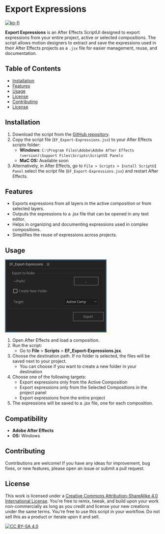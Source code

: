 # **Export Expressions**
[![ko-fi](https://ko-fi.com/img/githubbutton_sm.svg)](https://ko-fi.com/M4M212BC7C)

**Export Expressions** is an After Effects ScriptUI designed to export expressions from your entire project, active or selected compositions. The script allows motion designers to extract and save the expressions used in their After Effects projects as a `.jsx` file for easier management, reuse, and documentation.

## **Table of Contents**

- [Installation](https://github.com/evefalcao/EF_Manipulate-Anchor-Point?tab=readme-ov-file#installation)
- [Features](https://github.com/evefalcao/EF_Export-Expressions?tab=readme-ov-file#features)
- [Usage](https://github.com/evefalcao/EF_Export-Expressions?tab=readme-ov-file#usage)
- [License](https://github.com/evefalcao/EF_Export-Expressions?tab=readme-ov-file#compatibility)
- [Contributing](https://github.com/evefalcao/EF_Export-Expressions?tab=readme-ov-file#contributing)
- [License](https://github.com/evefalcao/EF_Export-Expressions?tab=readme-ov-file#license)

## Installation

1. Download the script from the [GitHub repository](https://github.com/evefalcao/EF_Export-Expressions/blob/main/EF_Export-Expressions.jsx).
2. Copy the script file (`EF_Export-Expressions.jsx`) to your After Effects scripts folder:
    - **Windows**: `C:\Program Files\Adobe\Adobe After Effects (version)\Support Files\Scripts\ScriptUI Panels`
    - **MaC OS:** Available soon
3. Alternatively, in After Effects, go to `File > Scripts > Install ScriptUI Panel` select the script file (`EF_Export-Expressions.jsx`) and restart After Effects.

## Features

- Exports expressions from all layers in the active composition or from selected layers.
- Outputs the expressions to a .jsx file that can be opened in any text editor.
- Helps in organizing and documenting expressions used in complex compositions.
- Simplifies the reuse of expressions across projects.

## Usage

![UI.png](https://github.com/evefalcao/EF_Export-Expressions/blob/main/UI.png?raw=true)

1. Open After Effects and load a composition.
2. Run the script:
    - Go to **File** > **Scripts** > **EF_Export-Expressions.jsx**.
3. Choose the destination path. If no folder is selected, the files will be saved next to your project.
    - You can choose if you want to create a new folder in your destination
4. Choose one of the following targets:
    - Export expressions only from the Active Composition
    - Export expressions only from the Selected Compositions in the project panel
    - Export expressions from the entire project
5. The expressions will be saved to a .jsx file, one for each composition.

## Compatibility

- **Adobe After Effects**
- **OS:** Windows

## **Contributing**

Contributions are welcome! If you have any ideas for improvement, bug fixes, or new features, please open an issue or submit a pull request.

## **License**

This work is licensed under a [Creative Commons Attribution-ShareAlike 4.0 International License][cc-by-sa]. You're free to remix, tweak, and build upon your work non-commercially as long as you credit and license your new creations under the same terms. You're free to use this script in your workflow. Do not sell this as a product or iterate upon it and sell.

[![CC BY-SA 4.0][cc-by-sa-image]][cc-by-sa]

[cc-by-sa]: http://creativecommons.org/licenses/by-sa/4.0/
[cc-by-sa-image]: https://licensebuttons.net/l/by-sa/4.0/88x31.png
[cc-by-sa-shield]: https://img.shields.io/badge/License-CC%20BY--SA%204.0-lightgrey.svg
